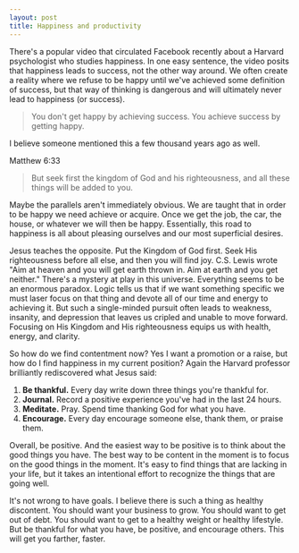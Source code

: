 ```yaml
---
layout: post
title: Happiness and productivity
---
```


There's a popular video that circulated Facebook recently about a Harvard psychologist who studies happiness. In one easy sentence, the video posits that happiness leads to success, not the other way around. We often create a reality where we refuse to be happy until we've achieved some definition of success, but that way of thinking is dangerous and will ultimately never lead to happiness (or success).

> You don't get happy by achieving success.
> You achieve success by getting happy.

I believe someone mentioned this a few thousand years ago as well.

Matthew 6:33

> But seek first the kingdom of God and his righteousness,
> and all these things will be added to you.

Maybe the parallels aren't immediately obvious. We are taught that in order to be happy we need achieve or acquire. Once we get the job, the car, the house, or whatever we will then be happy. Essentially, this road to happiness is all about pleasing ourselves and our most superficial desires.

Jesus teaches the opposite. Put the Kingdom of God first. Seek His righteousness before all else, and then you will find joy. C.S. Lewis wrote "Aim at heaven and you will get earth thrown in. Aim at earth and you get neither." There's a mystery at play in this universe. Everything seems to be an enormous paradox. Logic tells us that if we want something specific we must laser focus on that thing and devote all of our time and energy to achieving it. But such a single-minded pursuit often leads to weakness, insanity, and depression that leaves us cripled and unable to move forward. Focusing on His Kingdom and His righteousness equips us with health, energy, and clarity.

So how do we find contentment now? Yes I want a promotion or a raise, but how do I find happiness in my current position? Again the Harvard professor brilliantly rediscovered what Jesus said:

1. **Be thankful.** Every day write down three things you're thankful for.
2. **Journal.** Record a positive experience you've had in the last 24 hours.
3. **Meditate.** Pray. Spend time thanking God for what you have.
4. **Encourage.** Every day encourage someone else, thank them, or praise them.

Overall, be positive. And the easiest way to be positive is to think about the good things you have. The best way to be content in the moment is to focus on the good things in the moment. It's easy to find things that are lacking in your life, but it takes an intentional effort to recognize the things that are going well.

It's not wrong to have goals. I believe there is such a thing as healthy discontent. You should want your business to grow. You should want to get out of debt. You should want to get to a healthy weight or healthy lifestyle. But be thankful for what you have, be positive, and encourage others. This will get you farther, faster.
